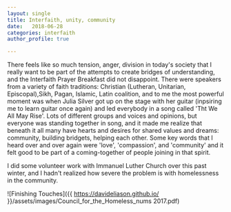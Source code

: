 ```yaml
---
layout: single
title: Interfaith, unity, community
date:   2018-06-28
categories: interfaith
author_profile: true

---
```

There feels like so much tension, anger, division in today's society that I really want to be part of the attempts to create bridges of understanding, and the Interfaith Prayer Breakfast did not disappoint. There were speakers from a variety of faith traditions: Christian (Lutheran, Unitarian, Episcopal),Sikh, Pagan, Islamic, Latin coalition, and to me the most powerful moment was when Julia Silver got up on the stage with her guitar (inpsiring me to learn guitar once again) and led everybody in a song called 'Tht We All May Rise'. Lots of different groups and voices and opinions, but everyone was standing together in song, and it made me realize that beneath it all many have hearts and desires for shared values and dreams: community, building bridgets, helping each other. Some key words that I heard over and over again were 'love', 'compassion', and 'community' and it felt good to be part of a coming-together of people joining in that spirit.

I did some volunteer work with Immanuel Luther Church over this past winter, and I hadn't realized how severe the problem is with homelessness in the community.

![Finishing Touches]({{ https://davideliason.github.io/ }}/assets/images/Council_for_the_Homeless_nums 2017.pdf)
